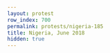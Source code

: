 ```yaml
---
layout: protest
row_index: 700
permalink: protests/nigeria-185
title: Nigeria, June 2018
hidden: true
---
```

